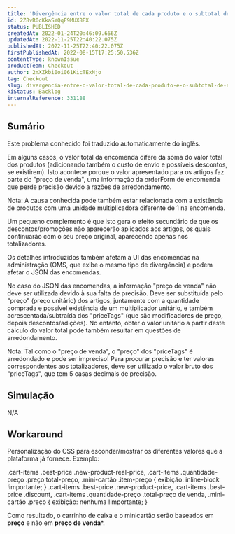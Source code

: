 ```yaml
---
title: 'Divergência entre o valor total de cada produto e o subtotal de artigos ou totalizadores'
id: 2Z8vR0cKkaSYQqF9MUX8PX
status: PUBLISHED
createdAt: 2022-01-24T20:46:09.666Z
updatedAt: 2022-11-25T22:40:22.075Z
publishedAt: 2022-11-25T22:40:22.075Z
firstPublishedAt: 2022-08-15T17:25:50.536Z
contentType: knownIssue
productTeam: Checkout
author: 2mXZkbi0oi061KicTExNjo
tag: Checkout
slug: divergencia-entre-o-valor-total-de-cada-produto-e-o-subtotal-de-artigos-ou-totalizadores
kiStatus: Backlog
internalReference: 331188
---
```


## Sumário

<div class="alert alert-info">
  <p>Este problema conhecido foi traduzido automaticamente do inglês.</p>
</div>

Em alguns casos, o valor total da encomenda difere da soma do valor total dos produtos (adicionando também o custo de envio e possíveis descontos, se existirem). Isto acontece porque o valor apresentado para os artigos faz parte do "preço de venda", uma informação da orderForm de encomenda que perde precisão devido a razões de arredondamento.

Nota: A causa conhecida pode também estar relacionada com a existência de produtos com uma unidade multiplicadora diferente de 1 na encomenda.

Um pequeno complemento é que isto gera o efeito secundário de que os descontos/promoções não aparecerão aplicados aos artigos, os quais continuarão com o seu preço original, aparecendo apenas nos totalizadores.

Os detalhes introduzidos também afetam a UI das encomendas na administração (OMS, que exibe o mesmo tipo de divergência) e podem afetar o JSON das encomendas.

No caso do JSON das encomendas, a informação "preço de venda" não deve ser utilizada devido à sua falta de precisão. Deve ser substituída pelo "preço" (preço unitário) dos artigos, juntamente com a quantidade comprada e possível existência de um multiplicador unitário, e também acrescentada/subtraída dos "priceTags" (que são modificadores de preço, depois descontos/adições). No entanto, obter o valor unitário a partir deste cálculo do valor total pode também resultar em questões de arredondamento.

Nota: Tal como o "preço de venda", o "preço" dos "priceTags" é arredondado e pode ser impreciso! Para procurar precisão e ter valores correspondentes aos totalizadores, deve ser utilizado o valor bruto dos "priceTags", que tem 5 casas decimais de precisão.


## Simulação

N/A

## Workaround


Personalização do CSS para esconder/mostrar os diferentes valores que a plataforma já fornece. Exemplo:

.cart-items .best-price .new-product-real-price,
.cart-items .quantidade-preço .preço total-preço,
.mini-cartão .item-preço {
    exibição: inline-block !importante;
}
.cart-items .best-price .new-product-price,
.cart-items .best-price .discount,
.cart-items .quantidade-preço .total-preço de venda,
.mini-cartão .preço {
    exibição: nenhuma !importante;
}

Como resultado, o carrinho de caixa e o minicartão serão baseados em **preço** e não em **preço de venda***.

